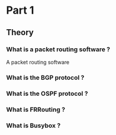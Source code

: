 # Part 1

## Theory

### What is a packet routing software ?
A packet routing software
### What is the BGP protocol ?
### What is the OSPF protocol ?
### What is FRRouting ?
### What is Busybox ?
